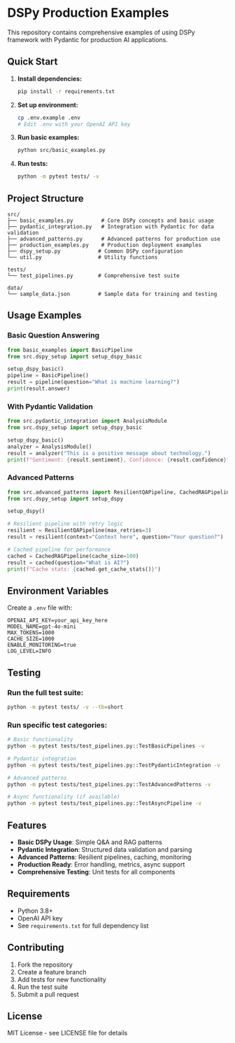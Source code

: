 # DSPy Production Examples

This repository contains comprehensive examples of using DSPy framework with Pydantic for production AI applications.

## Quick Start

1. **Install dependencies:**
   ```bash
   pip install -r requirements.txt
   ```

2. **Set up environment:**
   ```bash
   cp .env.example .env
   # Edit .env with your OpenAI API key
   ```

3. **Run basic examples:**
   ```bash
   python src/basic_examples.py
   ```

4. **Run tests:**
   ```bash
   python -m pytest tests/ -v
   ```

## Project Structure

```
src/
├── basic_examples.py         # Core DSPy concepts and basic usage
├── pydantic_integration.py   # Integration with Pydantic for data validation
├── advanced_patterns.py      # Advanced patterns for production use
├── production_examples.py    # Production deployment examples
├── dspy_setup.py            # Common DSPy configuration
└── util.py                  # Utility functions

tests/
└── test_pipelines.py        # Comprehensive test suite

data/
└── sample_data.json         # Sample data for training and testing
```

## Usage Examples

### Basic Question Answering

```python
from basic_examples import BasicPipeline
from src.dspy_setup import setup_dspy_basic

setup_dspy_basic()
pipeline = BasicPipeline()
result = pipeline(question="What is machine learning?")
print(result.answer)
```

### With Pydantic Validation

```python
from src.pydantic_integration import AnalysisModule
from src.dspy_setup import setup_dspy_basic

setup_dspy_basic()
analyzer = AnalysisModule()
result = analyzer("This is a positive message about technology.")
print(f"Sentiment: {result.sentiment}, Confidence: {result.confidence}")
```

### Advanced Patterns

```python
from src.advanced_patterns import ResilientQAPipeline, CachedRAGPipeline
from src.dspy_setup import setup_dspy

setup_dspy()

# Resilient pipeline with retry logic
resilient = ResilientQAPipeline(max_retries=3)
result = resilient(context="Context here", question="Your question?")

# Cached pipeline for performance
cached = CachedRAGPipeline(cache_size=100)
result = cached(question="What is AI?")
print(f"Cache stats: {cached.get_cache_stats()}")
```

## Environment Variables

Create a `.env` file with:

```env
OPENAI_API_KEY=your_api_key_here
MODEL_NAME=gpt-4o-mini
MAX_TOKENS=1000
CACHE_SIZE=1000
ENABLE_MONITORING=true
LOG_LEVEL=INFO
```

## Testing

### Run the full test suite:

```bash
python -m pytest tests/ -v --tb=short
```

### Run specific test categories:

```bash
# Basic functionality
python -m pytest tests/test_pipelines.py::TestBasicPipelines -v

# Pydantic integration
python -m pytest tests/test_pipelines.py::TestPydanticIntegration -v

# Advanced patterns
python -m pytest tests/test_pipelines.py::TestAdvancedPatterns -v

# Async functionality (if available)
python -m pytest tests/test_pipelines.py::TestAsyncPipeline -v
```

## Features

- **Basic DSPy Usage**: Simple Q&A and RAG patterns
- **Pydantic Integration**: Structured data validation and parsing
- **Advanced Patterns**: Resilient pipelines, caching, monitoring
- **Production Ready**: Error handling, metrics, async support
- **Comprehensive Testing**: Unit tests for all components

## Requirements

- Python 3.8+
- OpenAI API key
- See `requirements.txt` for full dependency list

## Contributing

1. Fork the repository
2. Create a feature branch
3. Add tests for new functionality
4. Run the test suite
5. Submit a pull request

## License

MIT License - see LICENSE file for details
